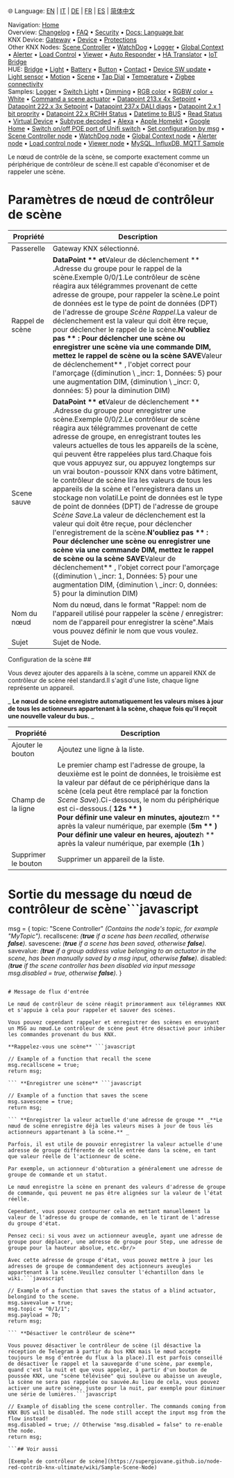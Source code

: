 🌐 Language: [EN](https://supergiovane.github.io/node-red-contrib-knx-ultimate/wiki/SceneController-Configuration) | [IT](https://supergiovane.github.io/node-red-contrib-knx-ultimate/wiki/it-SceneController-Configuration) | [DE](https://supergiovane.github.io/node-red-contrib-knx-ultimate/wiki/de-SceneController-Configuration) | [FR](https://supergiovane.github.io/node-red-contrib-knx-ultimate/wiki/fr-SceneController-Configuration) | [ES](https://supergiovane.github.io/node-red-contrib-knx-ultimate/wiki/es-SceneController-Configuration) | [简体中文](https://supergiovane.github.io/node-red-contrib-knx-ultimate/wiki/zh-CN-SceneController-Configuration)

<!-- NAV START -->
Navigation: [Home](https://supergiovane.github.io/node-red-contrib-knx-ultimate/wiki/Home)  
Overview: [Changelog](https://github.com/Supergiovane/node-red-contrib-knx-ultimate/blob/master/CHANGELOG.md) • [FAQ](https://supergiovane.github.io/node-red-contrib-knx-ultimate/wiki/FAQ-Troubleshoot) • [Security](https://supergiovane.github.io/node-red-contrib-knx-ultimate/wiki/SECURITY) • [Docs: Language bar](https://supergiovane.github.io/node-red-contrib-knx-ultimate/wiki/Docs-Language-Bar)  
KNX Device: [Gateway](https://supergiovane.github.io/node-red-contrib-knx-ultimate/wiki/Gateway-configuration) • [Device](https://supergiovane.github.io/node-red-contrib-knx-ultimate/wiki/Device) • [Protections](https://supergiovane.github.io/node-red-contrib-knx-ultimate/wiki/Protections)  
Other KNX Nodes: [Scene Controller](https://supergiovane.github.io/node-red-contrib-knx-ultimate/wiki/SceneController-Configuration) • [WatchDog](https://supergiovane.github.io/node-red-contrib-knx-ultimate/wiki/WatchDog-Configuration) • [Logger](https://supergiovane.github.io/node-red-contrib-knx-ultimate/wiki/Logger-Configuration) • [Global Context](https://supergiovane.github.io/node-red-contrib-knx-ultimate/wiki/GlobalVariable) • [Alerter](https://supergiovane.github.io/node-red-contrib-knx-ultimate/wiki/Alerter-Configuration) • [Load Control](https://supergiovane.github.io/node-red-contrib-knx-ultimate/wiki/LoadControl-Configuration) • [Viewer](https://supergiovane.github.io/node-red-contrib-knx-ultimate/wiki/knxUltimateViewer) • [Auto Responder](https://supergiovane.github.io/node-red-contrib-knx-ultimate/wiki/KNXAutoResponder) • [HA Translator](https://supergiovane.github.io/node-red-contrib-knx-ultimate/wiki/HATranslator) • [IoT Bridge](https://supergiovane.github.io/node-red-contrib-knx-ultimate/wiki/IoT-Bridge-Configuration)  
HUE: [Bridge](https://supergiovane.github.io/node-red-contrib-knx-ultimate/wiki/HUE%20Bridge%20configuration) • [Light](https://supergiovane.github.io/node-red-contrib-knx-ultimate/wiki/HUE%20Light) • [Battery](https://supergiovane.github.io/node-red-contrib-knx-ultimate/wiki/HUE%20Battery) • [Button](https://supergiovane.github.io/node-red-contrib-knx-ultimate/wiki/HUE%20Button) • [Contact](https://supergiovane.github.io/node-red-contrib-knx-ultimate/wiki/HUE%20Contact%20sensor) • [Device SW update](https://supergiovane.github.io/node-red-contrib-knx-ultimate/wiki/HUE%20Device%20software%20update) • [Light sensor](https://supergiovane.github.io/node-red-contrib-knx-ultimate/wiki/HUE%20Light%20sensor) • [Motion](https://supergiovane.github.io/node-red-contrib-knx-ultimate/wiki/HUE%20Motion) • [Scene](https://supergiovane.github.io/node-red-contrib-knx-ultimate/wiki/HUE%20Scene) • [Tap Dial](https://supergiovane.github.io/node-red-contrib-knx-ultimate/wiki/HUE%20Tapdial) • [Temperature](https://supergiovane.github.io/node-red-contrib-knx-ultimate/wiki/HUE%20Temperature%20sensor) • [Zigbee connectivity](https://supergiovane.github.io/node-red-contrib-knx-ultimate/wiki/HUE%20Zigbee%20connectivity)  
Samples: [Logger](https://supergiovane.github.io/node-red-contrib-knx-ultimate/wiki/Logger-Sample) • [Switch Light](https://supergiovane.github.io/node-red-contrib-knx-ultimate/wiki/-Sample---Switch-light) • [Dimming](https://supergiovane.github.io/node-red-contrib-knx-ultimate/wiki/-Sample---Dimming) • [RGB color](https://supergiovane.github.io/node-red-contrib-knx-ultimate/wiki/-Sample---RGB-Color) • [RGBW color + White](https://supergiovane.github.io/node-red-contrib-knx-ultimate/wiki/-Sample---RGBW-Color-plus-White) • [Command a scene actuator](https://supergiovane.github.io/node-red-contrib-knx-ultimate/wiki/-Sample---Control-a-scene-actuator) • [Datapoint 213.x 4x Setpoint](https://supergiovane.github.io/node-red-contrib-knx-ultimate/wiki/-Sample---DPT213) • [Datapoint 222.x 3x Setpoint](https://supergiovane.github.io/node-red-contrib-knx-ultimate/wiki/-Sample---DPT222) • [Datapoint 237.x DALI diags](https://supergiovane.github.io/node-red-contrib-knx-ultimate/wiki/-Sample---DPT237) • [Datapoint 2.x 1 bit proprity](https://supergiovane.github.io/node-red-contrib-knx-ultimate/wiki/-Sample---DPT2) • [Datapoint 22.x RCHH Status](https://supergiovane.github.io/node-red-contrib-knx-ultimate/wiki/-Sample---DPT22) • [Datetime to BUS](https://supergiovane.github.io/node-red-contrib-knx-ultimate/wiki/-Sample---DateTime-to-BUS) • [Read Status](https://supergiovane.github.io/node-red-contrib-knx-ultimate/wiki/-Sample---Read-value-from-Device) • [Virtual Device](https://supergiovane.github.io/node-red-contrib-knx-ultimate/wiki/-Sample---Virtual-Device) • [Subtype decoded](https://supergiovane.github.io/node-red-contrib-knx-ultimate/wiki/-Sample---Subtype) • [Alexa](https://supergiovane.github.io/node-red-contrib-knx-ultimate/wiki/-Sample---Alexa) • [Apple Homekit](https://supergiovane.github.io/node-red-contrib-knx-ultimate/wiki/-Sample---Apple-Homekit) • [Google Home](https://supergiovane.github.io/node-red-contrib-knx-ultimate/wiki/-Sample---Google-Assistant) • [Switch on/off POE port of Unifi switch](https://supergiovane.github.io/node-red-contrib-knx-ultimate/wiki/-Sample---UnifiPOE) • [Set configuration by msg](https://supergiovane.github.io/node-red-contrib-knx-ultimate/wiki/-Sample-setConfig) • [Scene Controller node](https://supergiovane.github.io/node-red-contrib-knx-ultimate/wiki/Sample-Scene-Node) • [WatchDog node](https://supergiovane.github.io/node-red-contrib-knx-ultimate/wiki/-Sample---WatchDog) • [Global Context node](https://supergiovane.github.io/node-red-contrib-knx-ultimate/wiki/SampleGlobalContextNode) • [Alerter node](https://supergiovane.github.io/node-red-contrib-knx-ultimate/wiki/SampleAlerter) • [Load control node](https://supergiovane.github.io/node-red-contrib-knx-ultimate/wiki/SampleLoadControl) • [Viewer node](https://supergiovane.github.io/node-red-contrib-knx-ultimate/wiki/knxUltimateViewer) • [MySQL, InfluxDB, MQTT Sample](https://supergiovane.github.io/node-red-contrib-knx-ultimate/wiki/Sample-KNX2MQTT-KNX2MySQL-KNX2InfluxDB)
<!-- NAV END -->

<p> Le nœud de contrôle de la scène, se comporte exactement comme un périphérique de contrôleur de scène.Il est capable d'économiser et de rappeler une scène. </p>

# Paramètres de nœud de contrôleur de scène

|Propriété |Description |
|------------ |------------------------------------------------------------------------------------------------ |
|Passerelle |Gateway KNX sélectionné.|
|Rappel de scène | **DataPoint ** et**Valeur de déclenchement ** .Adresse du groupe pour le rappel de la scène.Exemple 0/0/1.Le contrôleur de scène réagira aux télégrammes provenant de cette adresse de groupe, pour rappeler la scène.Le point de données est le type de point de données (DPT) de l'adresse de groupe _Scène Rappel_.La valeur de déclenchement est la valeur qui doit être reçue, pour déclencher le rappel de la scène.**N'oubliez pas ** : Pour déclencher une scène ou enregistrer une scène via une commande DIM, mettez le rappel de scène ou la scène SAVE**Valeur de déclenchement** , l'objet correct pour l'amorçage ({diminution \ _incr: 1, Données: 5} pour une augmentation DIM, {diminution \ _incr: 0, données: 5} pour la diminution DIM) |
|Scene sauve | **DataPoint ** et**Valeur de déclenchement ** .Adresse du groupe pour enregistrer une scène.Exemple 0/0/2.Le contrôleur de scène réagira aux télégrammes provenant de cette adresse de groupe, en enregistrant toutes les valeurs actuelles de tous les appareils de la scène, qui peuvent être rappelées plus tard.Chaque fois que vous appuyez sur, ou appuyez longtemps sur un vrai bouton-poussoir KNX dans votre bâtiment, le contrôleur de scène lira les valeurs de tous les appareils de la scène et l'enregistrera dans un stockage non volatil.Le point de données est le type de point de données (DPT) de l'adresse de groupe _Scène Save_.La valeur de déclenchement est la valeur qui doit être reçue, pour déclencher l'enregistrement de la scène.**N'oubliez pas ** : Pour déclencher une scène ou enregistrer une scène via une commande DIM, mettez le rappel de scène ou la scène SAVE**Valeur de déclenchement** , l'objet correct pour l'amorçage ({diminution \ _incr: 1, Données: 5} pour une augmentation DIM, {diminution \ _incr: 0, données: 5} pour la diminution DIM) |
|Nom du nœud |Nom du nœud, dans le format "Rappel: nom de l'appareil utilisé pour rappeler la scène / enregistrer: nom de l'appareil pour enregistrer la scène".Mais vous pouvez définir le nom que vous voulez.|
|Sujet |Sujet de Node.|

Configuration de la scène ##

Vous devez ajouter des appareils à la scène, comme un appareil KNX de contrôleur de scène réel standard.Il s'agit d'une liste, chaque ligne représente un appareil.

_ **Le nœud de scène enregistre automatiquement les valeurs mises à jour de tous les actionneurs appartenant à la scène, chaque fois qu'il reçoit une nouvelle valeur du bus.** _

|Propriété |Description |
|------------- |------------------------------------------------------------------------------------------------ |
|Ajouter le bouton |Ajoutez une ligne à la liste.|
|Champ de la ligne |Le premier champ est l'adresse de groupe, la deuxième est le point de données, le troisième est la valeur par défaut de ce périphérique dans la scène (cela peut être remplacé par la fonction _Scene Save_).Ci-dessous, le nom du périphérique est ci-dessous.( **12s ** ) <br> Pour définir une valeur en minutes, ajoutez**m ** après la valeur numérique, par exemple (**5m ** ) <br> Pour définir une valeur en heures, ajoutez**h ** après la valeur numérique, par exemple (**1h** ) |
|Supprimer le bouton |Supprimer un appareil de la liste.|

# Sortie du message du nœud de contrôleur de scène```javascript

msg = {
    topic: "Scene Controller" <i>(Contains the node's topic, for example "MyTopic").</i>
    recallscene: <i>(<b>true</b> if a scene has been recalled, otherwise <b>false</b>).</i> 
    savescene: <i>(<b>true</b> if a scene has been saved, otherwise <b>false</b>).</i> 
    savevalue: <i>(<b>true</b> if a group address value belonging to an actuator in the scene, has been manually saved by a msg input, otherwise <b>false</b>).</i> 
    disabled: <i>(<b>true</b> if the scene controller has been disabled via input message msg.disabled = true, otherwise <b>false</b>).</i> 
}

```---

# Message de flux d'entrée

Le nœud de contrôleur de scène réagit primoramment aux télégrammes KNX et s'appuie à cela pour rappeler et sauver des scènes.

Vous pouvez cependant rappeler et enregistrer des scènes en envoyant un MSG au nœud.Le contrôleur de scène peut être désactivé pour inhiber les commandes provenant du bus KNX.

**Rappelez-vous une scène** ```javascript

// Example of a function that recall the scene
msg.recallscene = true; 
return msg;

``` **Enregistrer une scène** ```javascript

// Example of a function that saves the scene
msg.savescene = true; 
return msg;

``` **Enregistrer la valeur actuelle d'une adresse de groupe ** _**Le nœud de scène enregistre déjà les valeurs mises à jour de tous les actionneurs appartenant à la scène.** _

Parfois, il est utile de pouvoir enregistrer la valeur actuelle d'une adresse de groupe différente de celle entrée dans la scène, en tant que valeur réelle de l'actionneur de scène.

Par exemple, un actionneur d'obturation a généralement une adresse de groupe de commande et un statut.

Le nœud enregistre la scène en prenant des valeurs d'adresse de groupe de commande, qui peuvent ne pas être alignées sur la valeur de l'état réelle.

Cependant, vous pouvez contourner cela en mettant manuellement la valeur de l'adresse du groupe de commande, en le tirant de l'adresse du groupe d'état.

Pensez ceci: si vous avez un actionneur aveugle, ayant une adresse de groupe pour déplacer, une adresse de groupe pour Step, une adresse de groupe pour la hauteur absolue, etc.<br/>

Avec cette adresse de groupe d'état, vous pouvez mettre à jour les adresses de groupe de commandement des actionneurs aveugles appartenant à la scène.Veuillez consulter l'échantillon dans le wiki.```javascript

// Example of a function that saves the status of a blind actuator, belongind to the scene.
msg.savevalue = true; 
msg.topic = "0/1/1";
msg.payload = 70;
return msg;

``` **Désactiver le contrôleur de scène**

Vous pouvez désactiver le contrôleur de scène (il désactive la réception de Telegram à partir du bus KNX mais le nœud accepte toujours le msg d'entrée du flux à la place).Il est parfois conseillé de désactiver le rappel et la sauvegarde d'une scène, par exemple, quand c'est la nuit et que vous appelez, à partir d'un bouton de poussée KNX, une "scène télévisée" qui soulève ou abaisse un aveugle, la scène ne sera pas rappelée ou sauvée.Au lieu de cela, vous pouvez activer une autre scène, juste pour la nuit, par exemple pour diminuer une série de lumières.```javascript

// Example of disabling the scene controller. The commands coming from KNX BUS will be disabled. The node still accept the input msg from the flow instead!
msg.disabled = true; // Otherwise "msg.disabled = false" to re-enable the node.
return msg;

```## Voir aussi

[Exemple de contrôleur de scène](https://supergiovane.github.io/node-red-contrib-knx-ultimate/wiki/Sample-Scene-Node)
